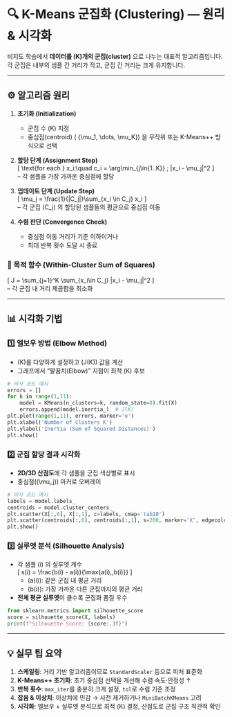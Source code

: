 # 🔍 K-Means 군집화 (Clustering) — 원리 & 시각화

비지도 학습에서 **데이터를 \(K\)개의 군집(cluster)** 으로 나누는 대표적 알고리즘입니다. 각 군집은 내부의 샘플 간 거리가 작고, 군집 간 거리는 크게 유지합니다.

---

## ⚙️ 알고리즘 원리

1. **초기화 (Initialization)**  
   - 군집 수 \(K\) 지정  
   - 중심점(centroid) \( \{\mu_1, \dots, \mu_K\}\) 을 무작위 또는 K-Means++ 방식으로 선택  

2. **할당 단계 (Assignment Step)**  
   \[
   \text{for each } x_i:\quad
   c_i = \arg\min_{j\in\{1..K\}} \; \|x_i - \mu_j\|^2
   \]  
   – 각 샘플을 가장 가까운 중심점에 할당  

3. **업데이트 단계 (Update Step)**  
   \[
   \mu_j = \frac{1}{|C_j|}\sum_{x_i \in C_j} x_i
   \]  
   – 각 군집 \(C_j\) 의 할당된 샘플들의 평균으로 중심점 이동  

4. **수렴 판단 (Convergence Check)**  
   - 중심점 이동 거리가 기준 이하이거나  
   - 최대 반복 횟수 도달 시 종료  

### 🎯 목적 함수 (Within-Cluster Sum of Squares)  
\[
J = \sum_{j=1}^K \sum_{x_i\in C_j} \|x_i - \mu_j\|^2
\]  
– 각 군집 내 거리 제곱합을 최소화

---

## 📊 시각화 기법

### 1️⃣ 엘보우 방법 (Elbow Method)  
- \(K\)를 다양하게 설정하고 \(J(K)\) 값을 계산  
- 그래프에서 “팔꿈치(Elbow)” 지점이 최적 \(K\) 후보  

```python
# 의사 코드 예시
errors = []
for k in range(1,11):
    model = KMeans(n_clusters=k, random_state=0).fit(X)
    errors.append(model.inertia_)  # J(K)
plt.plot(range(1,11), errors, marker='o')
plt.xlabel('Number of Clusters K')
plt.ylabel('Inertia (Sum of Squared Distances)')
plt.show()
```

### 2️⃣ 군집 할당 결과 시각화  
- **2D/3D 산점도**에 각 샘플을 군집 색상별로 표시  
- 중심점(\(\mu_j\)) 마커로 오버레이  

```python
# 의사 코드 예시
labels = model.labels_
centroids = model.cluster_centers_
plt.scatter(X[:,0], X[:,1], c=labels, cmap='tab10')
plt.scatter(centroids[:,0], centroids[:,1], s=200, marker='X', edgecolor='k')
plt.show()
```

### 3️⃣ 실루엣 분석 (Silhouette Analysis)  
- 각 샘플 \(i\) 의 실루엣 계수  
  \[
  s(i) = \frac{b(i) - a(i)}{\max\{a(i),\,b(i)\}}
  \]  
  - \(a(i)\): 같은 군집 내 평균 거리  
  - \(b(i)\): 가장 가까운 다른 군집까지의 평균 거리  
- **전체 평균 실루엣**이 클수록 군집화 품질 우수  

```python
from sklearn.metrics import silhouette_score
score = silhouette_score(X, labels)
print(f"Silhouette Score: {score:.3f}")
```

---

## 💡 실무 팁 요약

1. **스케일링**: 거리 기반 알고리즘이므로 `StandardScaler` 등으로 피처 표준화  
2. **K-Means++ 초기화**: 초기 중심점 선택을 개선해 수렴 속도·안정성 ↑  
3. **반복 횟수**: `max_iter`를 충분히 크게 설정, `tol`로 수렴 기준 조정  
4. **잡음 & 이상치**: 이상치에 민감 → 사전 제거하거나 `MiniBatchKMeans` 고려  
5. **시각화**: 엘보우 + 실루엣 분석으로 최적 \(K\) 결정, 산점도로 군집 구조 직관적 확인  
